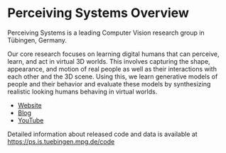 # Perceiving Systems Overview
Perceiving Systems is a leading Computer Vision research group in Tübingen, Germany.

Our core research focuses on learning digital humans that can perceive, learn, and act in virtual 3D worlds. This involves capturing the shape, appearance, and motion of real people as well as their interactions with each other and the 3D scene. Using this, we learn generative models of people and their behavior and evaluate these models by synthesizing realistic looking humans behaving in virtual worlds.

+ [Website](https://ps.is.tuebingen.mpg.de/)
+ [Blog](https://perceiving-systems.blog/)
+ [YouTube](https://www.youtube.com/channel/UCqNJuPO0tyV6eWfYB7lcsvw)

Detailed information about released code and data is available at https://ps.is.tuebingen.mpg.de/code
